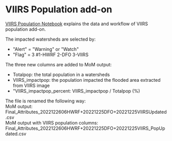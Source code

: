# VIIRS Population add-on
[VIIRS Population Notebook](https://github.com/Global-Flood-Assessment/ModelOfModels/blob/master/VIIRS+MOM/VIIRS_Pop_Example.ipynb) explains the data and workflow of VIIRS population add-on.

The impacted watersheds are selected by:  
* "Alert" = "Warning" or "Watch"
* "Flag" = 3   #1-HWRF 2-DFO 3-VIIRS

The three new columns are added to MoM output:   
 - Totalpop: the total population in a watersheds
 - VIIRS_impactpop: the population impacted the flooded area extracted from VIIRS image
 - "VIIRS_impactpop_percent: VIIRS_impactpop / Totalpop (%)

The file is renamed the following way:  
MoM output:   
Final_Attributes_2022122606HWRF+20221225DFO+20221225VIIRSUpdated.csv  
MoM output with VIIRS population columns:  
Final_Attributes_2022122606HWRF+20221225DFO+20221225VIIRS_PopUpdated.csv  

